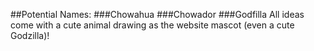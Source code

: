 ##Potential Names:
###Chowahua
###Chowador
###Godfilla
All ideas come with a cute animal drawing as the website mascot (even a cute Godzilla)!


